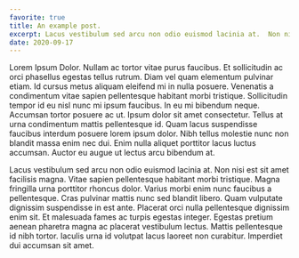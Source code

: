 ```yaml
---
favorite: true
title: An example post.
excerpt: Lacus vestibulum sed arcu non odio euismod lacinia at.  Non nisi est sit amet facilisis magna.
date: 2020-09-17
---
```


Lorem Ipsum Dolor. Nullam ac tortor vitae purus faucibus. Et sollicitudin ac orci phasellus egestas tellus rutrum. Diam vel quam elementum pulvinar etiam. Id cursus metus aliquam eleifend mi in nulla posuere. Venenatis a condimentum vitae sapien pellentesque habitant morbi tristique. Sollicitudin tempor id eu nisl nunc mi ipsum faucibus. In eu mi bibendum neque. Accumsan tortor posuere ac ut. Ipsum dolor sit amet consectetur. Tellus at urna condimentum mattis pellentesque id. Quam lacus suspendisse faucibus interdum posuere lorem ipsum dolor. Nibh tellus molestie nunc non blandit massa enim nec dui. Enim nulla aliquet porttitor lacus luctus accumsan. Auctor eu augue ut lectus arcu bibendum at.

Lacus vestibulum sed arcu non odio euismod lacinia at.  Non nisi est sit amet facilisis magna. Vitae sapien pellentesque habitant morbi tristique. Magna fringilla urna porttitor rhoncus dolor. Varius morbi enim nunc faucibus a pellentesque. Cras pulvinar mattis nunc sed blandit libero. Quam vulputate dignissim suspendisse in est ante. Placerat orci nulla pellentesque dignissim enim sit. Et malesuada fames ac turpis egestas integer. Egestas pretium aenean pharetra magna ac placerat vestibulum lectus. Mattis pellentesque id nibh tortor. Iaculis urna id volutpat lacus laoreet non curabitur. Imperdiet dui accumsan sit amet. 